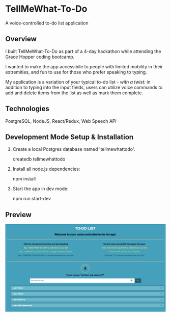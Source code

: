 # TellMeWhat-To-Do

A voice-controlled to-do list application

## Overview
I built TellMeWhat-To-Do as part of a 4-day hackathon while attending the Grace Hopper coding bootcamp.

I wanted to make the app accessibile to people with limited mobility in their extremities, and fun to use for those who prefer speaking to typing.

My application is a variation of your typical to-do list - *with a twist:* in addition to typing into the input fields, users can utilize voice commands to add and delete items from the list as well as mark them complete.

## Technologies

PostgreSQL, NodeJS, React/Redux, Web Speech API

## Development Mode Setup & Installation

1. Create a local Postgres database named 'tellmewhattodo'.

     createdb tellmewhattodo

2. Install all node.js dependencies:

     npm install

3. Start the app in dev mode:

     npm run start-dev

## Preview

![](images/TellMeWhat-To-Do-preview.png)

